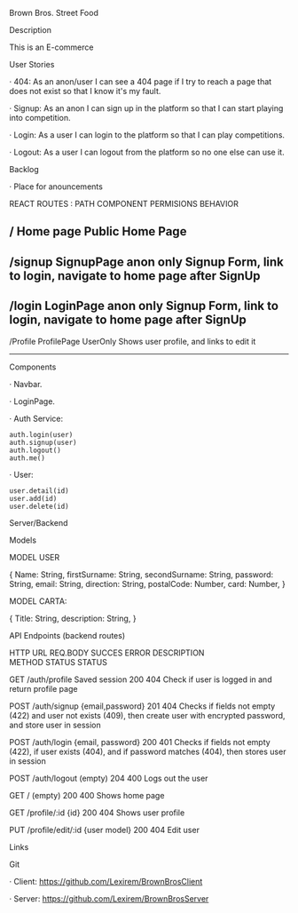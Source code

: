 Brown Bros. Street Food

Description

This is an E-commerce


User Stories

· 404: As an anon/user I can see a 404 page if I try to reach a page that does not exist so that I know it's my fault.

· Signup: As an anon I can sign up in the platform so that I can start playing into competition.

· Login: As a user I can login to the platform so that I can play competitions.

· Logout: As a user I can logout from the platform so no one else can use it.





Backlog

· Place for anouncements




REACT ROUTES :
PATH			            COMPONENT		            PERMISIONS		        BEHAVIOR

/			                Home page		            Public	<Route>		    Home Page
-----------------------------------------------------------------------------------------------------------------------
/signup		                SignupPage		            anon only		        Signup Form, link to login, 
                        	                            <AnonRoute>		        navigate to home page after SignUp
-----------------------------------------------------------------------------------------------------------------------
/login			            LoginPage		            anon only		        Signup Form, link to login,
						                                <AnonRoute>		        navigate to home page after SignUp	
-----------------------------------------------------------------------------------------------------------------------
/Profile			        ProfilePage		            UserOnly		        Shows user profile, and links to edit it
						                                
-----------------------------------------------------------------------------------------------------------------------





Components

· Navbar.

· LoginPage.



· Auth Service:

    auth.login(user)
    auth.signup(user)
    auth.logout()
    auth.me()

· User:

    user.detail(id)
    user.add(id)
    user.delete(id)




Server/Backend

Models

MODEL USER 

{
Name: String,
firstSurname: String,
secondSurname: String,
password: String,
email: String,
direction: String,
postalCode: Number,
card: Number,
}

MODEL CARTA:

{
Title: String,
description: String,
}



API Endpoints (backend routes)

HTTP          URL             REQ.BODY                SUCCES         ERROR         DESCRIPTION          
METHOD                                                STATUS         STATUS

GET       /auth/profile       Saved session             200            404          Check if user is logged in 
                                                                                    and return profile page 

POST      /auth/signup        {email,password}          201            404          Checks if fields not empty (422) 
                                                                                    and user not exists (409), then create user with encrypted password, and store user in session

POST      /auth/login         {email, password}         200            401          Checks if fields not empty (422), if 
                                                                                    user exists (404), and if password matches (404), then stores user in session
                                            
POST      /auth/logout         (empty)                  204            400          Logs out the user

GET           /                (empty)                  200            400          Shows home page

GET       /profile/:id         {id}                     200            404          Shows user profile

PUT       /profile/edit/:id    {user model}             200            404          Edit user 
                               


Links 

Git

· Client: https://github.com/Lexirem/BrownBrosClient

· Server: https://github.com/Lexirem/BrownBrosServer

